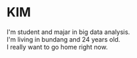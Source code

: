 # KIM
I'm student and majar in big data analysis.  
I'm living in bundang and 24 years old.  
I really want to go home right now.  